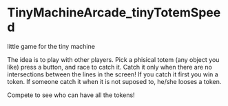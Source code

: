 # TinyMachineArcade_tinyTotemSpeed
little game for the tiny machine

The idea is to play with other players.
Pick a phisical totem (any object you like)
press a button, and race to catch it. 
Catch it only when there are no intersections between the lines in the screen!
If you catch it first you win a token.
If someone catch it when it is not suposed to, he/she looses a token.

Compete to see who can have all the tokens!
